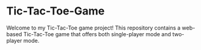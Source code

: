 # Tic-Tac-Toe-Game
Welcome to my Tic-Tac-Toe game project! This repository contains a web-based Tic-Tac-Toe game that offers both single-player mode and two-player mode.
